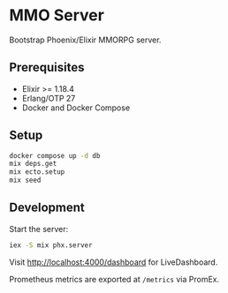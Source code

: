 # MMO Server

Bootstrap Phoenix/Elixir MMORPG server.

## Prerequisites

- Elixir >= 1.18.4
- Erlang/OTP 27
- Docker and Docker Compose

## Setup

```bash
docker compose up -d db
mix deps.get
mix ecto.setup
mix seed
```

## Development

Start the server:

```bash
iex -S mix phx.server
```

Visit [http://localhost:4000/dashboard](http://localhost:4000/dashboard) for LiveDashboard.

Prometheus metrics are exported at `/metrics` via PromEx.
